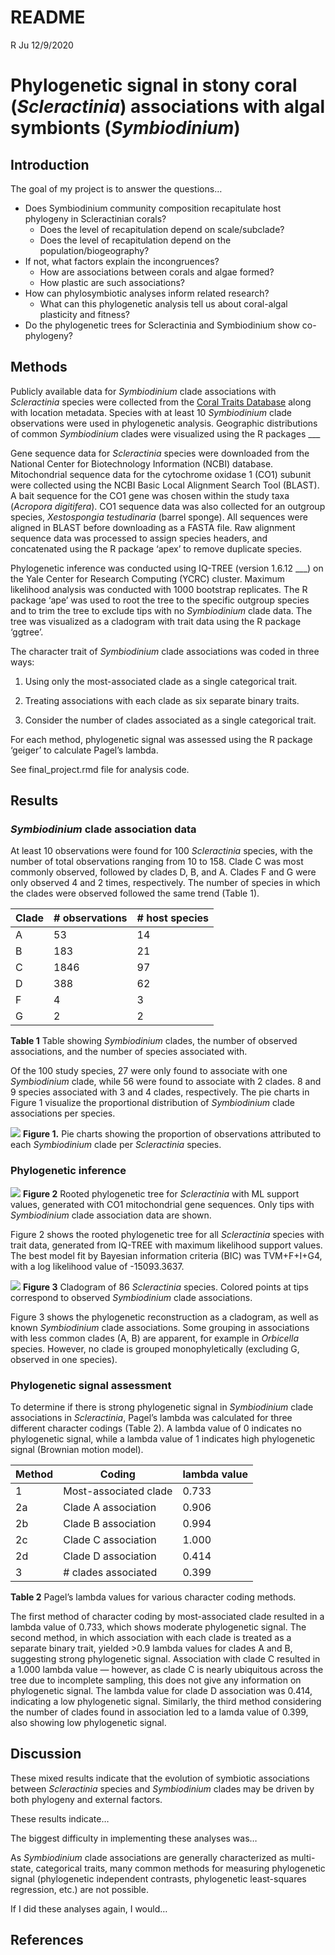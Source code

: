 README
================
R Ju
12/9/2020

# Phylogenetic signal in stony coral (*Scleractinia*) associations with algal symbionts (*Symbiodinium*)

## Introduction

The goal of my project is to answer the questions…

  - Does Symbiodinium community composition recapitulate host phylogeny
    in Scleractinian corals?
      - Does the level of recapitulation depend on scale/subclade?
      - Does the level of recapitulation depend on the
        population/biogeography?
  - If not, what factors explain the incongruences?
      - How are associations between corals and algae formed?
      - How plastic are such associations?
  - How can phylosymbiotic analyses inform related research?
      - What can this phylogenetic analysis tell us about coral-algal
        plasticity and fitness?
  - Do the phylogenetic trees for Scleractinia and Symbiodinium show
    co-phylogeny?

## Methods

Publicly available data for *Symbiodinium* clade associations with
*Scleractinia* species were collected from the [Coral Traits
Database](coraltraits.org) along with location metadata. Species with at
least 10 *Symbiodinium* clade observations were used in phylogenetic
analysis. Geographic distributions of common *Symbiodinium* clades were
visualized using the R packages \_\_\_

Gene sequence data for *Scleractinia* species were downloaded from the
National Center for Biotechnology Information (NCBI) database.
Mitochondrial sequence data for the cytochrome oxidase 1 (CO1) subunit
were collected using the NCBI Basic Local Alignment Search Tool (BLAST).
A bait sequence for the CO1 gene was chosen within the study taxa
(*Acropora digitifera*). CO1 sequence data was also collected for an
outgroup species, *Xestospongia testudinaria* (barrel sponge). All
sequences were aligned in BLAST before downloading as a FASTA file. Raw
alignment sequence data was processed to assign species headers, and
concatenated using the R package ‘apex’ to remove duplicate species.

Phylogenetic inference was conducted using IQ-TREE (version 1.6.12
\_\_\_) on the Yale Center for Research Computing (YCRC) cluster.
Maximum likelihood analysis was conducted with 1000 bootstrap
replicates. The R package ‘ape’ was used to root the tree to the
specific outgroup species and to trim the tree to exclude tips with no
*Symbiodinium* clade data. The tree was visualized as a cladogram with
trait data using the R package ‘ggtree’.

The character trait of *Symbiodinium* clade associations was coded in
three ways:

1.  Using only the most-associated clade as a single categorical trait.

2.  Treating associations with each clade as six separate binary traits.

3.  Consider the number of clades associated as a single categorical
    trait.

For each method, phylogenetic signal was assessed using the R package
‘geiger’ to calculate Pagel’s lambda.

See final\_project.rmd file for analysis code.

## Results

### *Symbiodinium* clade association data

At least 10 observations were found for 100 *Scleractinia* species, with
the number of total observations ranging from 10 to 158. Clade C was
most commonly observed, followed by clades D, B, and A. Clades F and G
were only observed 4 and 2 times, respectively. The number of species in
which the clades were observed followed the same trend (Table 1).

| Clade | \# observations | \# host species |
| ----- | --------------- | --------------- |
| A     | 53              | 14              |
| B     | 183             | 21              |
| C     | 1846            | 97              |
| D     | 388             | 62              |
| F     | 4               | 3               |
| G     | 2               | 2               |

**Table 1** Table showing *Symbiodinium* clades, the number of observed
associations, and the number of species associated with.

Of the 100 study species, 27 were only found to associate with one
*Symbiodinium* clade, while 56 were found to associate with 2 clades. 8
and 9 species associated with 3 and 4 clades, respectively. The pie
charts in Figure 1 visualize the proportional distribution of
*Symbiodinium* clade associations per species.

![](README_files/figure-gfm/fig1-1.png)<!-- --> **Figure 1.** Pie charts
showing the proportion of observations attributed to each *Symbiodinium*
clade per *Scleractinia* species.

### Phylogenetic inference

![](README_files/figure-gfm/fig2-1.png)<!-- --> **Figure 2** Rooted
phylogenetic tree for *Scleractinia* with ML support values, generated
with CO1 mitochondrial gene sequences. Only tips with *Symbiodinium*
clade association data are shown.

Figure 2 shows the rooted phylogenetic tree for all *Scleractinia*
species with trait data, generated from IQ-TREE with maximum likelihood
support values. The best model fit by Bayesian information criteria
(BIC) was TVM+F+I+G4, with a log likelihood value of -15093.3637.

![](README_files/figure-gfm/unnamed-chunk-1-1.png)<!-- --> **Figure 3**
Cladogram of 86 *Scleractinia* species. Colored points at tips
correspond to observed *Symbiodinium* clade associations.

Figure 3 shows the phylogenetic reconstruction as a cladogram, as well
as known *Symbiodinium* clade associations. Some grouping in
associations with less common clades (A, B) are apparent, for example in
*Orbicella* species. However, no clade is grouped monophyletically
(excluding G, observed in one species).

### Phylogenetic signal assessment

To determine if there is strong phylogenetic signal in *Symbiodinium*
clade associations in *Scleractinia*, Pagel’s lambda was calculated for
three different character codings (Table 2). A lambda value of 0
indicates no phylogenetic signal, while a lambda value of 1 indicates
high phylogenetic signal (Brownian motion model).

| Method | Coding                | lambda value |
| ------ | --------------------- | ------------ |
| 1      | Most-associated clade | 0.733        |
| 2a     | Clade A association   | 0.906        |
| 2b     | Clade B association   | 0.994        |
| 2c     | Clade C association   | 1.000        |
| 2d     | Clade D association   | 0.414        |
| 3      | \# clades associated  | 0.399        |

**Table 2** Pagel’s lambda values for various character coding methods.

The first method of character coding by most-associated clade resulted
in a lambda value of 0.733, which shows moderate phylogenetic signal.
The second method, in which association with each clade is treated as a
separate binary trait, yielded \>0.9 lambda values for clades A and B,
suggesting strong phylogenetic signal. Association with clade C resulted
in a 1.000 lambda value — however, as clade C is nearly ubiquitous
across the tree due to incomplete sampling, this does not give any
information on phylogenetic signal. The lambda value for clade D
association was 0.414, indicating a low phylogenetic signal. Similarly,
the third method considering the number of clades found in association
led to a lamda value of 0.399, also showing low phylogenetic signal.

## Discussion

These mixed results indicate that the evolution of symbiotic
associations between *Scleractinia* species and *Symbiodinium* clades
may be driven by both phylogeny and external factors.

These results indicate…

The biggest difficulty in implementing these analyses was…

As *Symbiodinium* clade associations are generally characterized as
multi-state, categorical traits, many common methods for measuring
phylogenetic signal (phylogenetic independent contrasts, phylogenetic
least-squares regression, etc.) are not possible.

If I did these analyses again, I would…

## References
